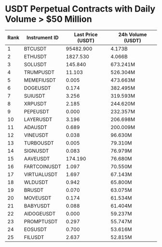 # USDT Perpetual Contracts with Daily Volume > $50 Million

| Rank | Instrument ID | Last Price (USDT) | 24h Volume (USDT) |
|------|---------------|-------------------|-------------------|
| 1 | BTCUSDT | 95482.900 | 4.173B |
| 2 | ETHUSDT | 1827.530 | 4.066B |
| 3 | SOLUSDT | 145.840 | 673.241M |
| 4 | TRUMPUSDT | 11.103 | 526.304M |
| 5 | MEMEFIUSDT | 0.005 | 473.663M |
| 6 | DOGEUSDT | 0.174 | 382.495M |
| 7 | SUIUSDT | 3.256 | 319.593M |
| 8 | XRPUSDT | 2.185 | 244.620M |
| 9 | PEPEUSDT | 0.000 | 232.357M |
| 10 | LAYERUSDT | 3.196 | 206.698M |
| 11 | ADAUSDT | 0.689 | 200.009M |
| 12 | VINEUSDT | 0.038 | 96.630M |
| 13 | TURBOUSDT | 0.005 | 79.310M |
| 14 | SIGNUSDT | 0.083 | 76.979M |
| 15 | AAVEUSDT | 174.190 | 76.680M |
| 16 | FARTCOINUSDT | 1.097 | 70.550M |
| 17 | VIRTUALUSDT | 1.697 | 67.143M |
| 18 | WLDUSDT | 0.942 | 65.800M |
| 19 | BRUSDT | 0.070 | 63.075M |
| 20 | MOVEUSDT | 0.174 | 61.534M |
| 21 | BABYUSDT | 0.088 | 61.404M |
| 22 | AIDOGEUSDT | 0.000 | 59.237M |
| 23 | PROMPTUSDT | 0.297 | 55.747M |
| 24 | EOSUSDT | 0.700 | 53.616M |
| 25 | FILUSDT | 2.637 | 52.815M |
